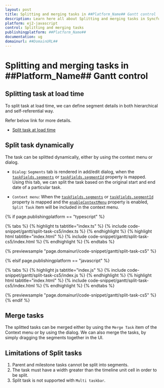 ```yaml
---
layout: post
title: Splitting and merging tasks in ##Platform_Name## Gantt control | Syncfusion
description: Learn here all about Splitting and merging tasks in Syncfusion ##Platform_Name## Gantt control of Syncfusion Essential JS 2 and more.
platform: ej2-javascript
control: Splitting and merging tasks 
publishingplatform: ##Platform_Name##
documentation: ug
domainurl: ##DomainURL##
---
```


# Splitting and merging tasks in ##Platform_Name## Gantt control

## Splitting task at load time

To split task at load time, we can define segment details in both hierarchical and self-referential way.

Refer below link for more details.

* [Split task at load time](https://ej2.syncfusion.com/documentation/gantt/data-binding#split-task)

## Split task dynamically

The task can be splitted dynamically, either by using the context menu or dialog.

* `Dialog`: `Segments` tab is rendered in add/edit dialog, when the [`taskFields.segments`](../../api/gantt/taskFields/#segments) or [`taskFields.segmentId`](../../api/gantt/taskFields/#segmentId) property is mapped. Using this tab, we can split the task based on the original start and end date of a particular task.

* `Context menu`: When the [`taskFields.segments`](../../api/gantt/taskFields/#segments) or [`taskFields.segmentId`](../../api/gantt/taskFields/#segmentId) property is mapped and the [`enableContextMenu`](../../api/gantt/#enablecontextmenu) property is enabled, `Split Task` item will be included in the context menu.

{% if page.publishingplatform == "typescript" %}

 {% tabs %}
{% highlight ts tabtitle="index.ts" %}
{% include code-snippet/gantt/split-task-cs5/index.ts %}
{% endhighlight %}
{% highlight html tabtitle="index.html" %}
{% include code-snippet/gantt/split-task-cs5/index.html %}
{% endhighlight %}
{% endtabs %}
        
{% previewsample "page.domainurl/code-snippet/gantt/split-task-cs5" %}

{% elsif page.publishingplatform == "javascript" %}

{% tabs %}
{% highlight js tabtitle="index.js" %}
{% include code-snippet/gantt/split-task-cs5/index.js %}
{% endhighlight %}
{% highlight html tabtitle="index.html" %}
{% include code-snippet/gantt/split-task-cs5/index.html %}
{% endhighlight %}
{% endtabs %}

{% previewsample "page.domainurl/code-snippet/gantt/split-task-cs5" %}
{% endif %}

## Merge tasks

The splitted tasks can be merged either by using the `Merge Task` item of the Context menu or by using the dialog. We can also merge the tasks, by simply dragging the segments together in the UI.

## Limitations of Split tasks

1. Parent and milestone tasks cannot be split into segments.
2. The task must have a width greater than the timeline unit cell in order to be split.
3. Split task is not supported with `Multi taskbar`.
